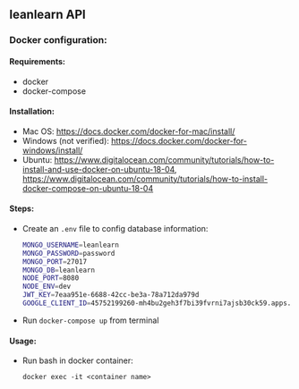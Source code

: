
## leanlearn API
### Docker configuration:
#### Requirements:
- docker
- docker-compose
#### Installation:
- Mac OS: https://docs.docker.com/docker-for-mac/install/
- Windows (not verified): https://docs.docker.com/docker-for-windows/install/
- Ubuntu: https://www.digitalocean.com/community/tutorials/how-to-install-and-use-docker-on-ubuntu-18-04, https://www.digitalocean.com/community/tutorials/how-to-install-docker-compose-on-ubuntu-18-04
#### Steps:
- Create an `.env` file to config database information:
	```bash
	MONGO_USERNAME=leanlearn
	MONGO_PASSWORD=password
	MONGO_PORT=27017
	MONGO_DB=leanlearn
	NODE_PORT=8080
	NODE_ENV=dev
	JWT_KEY=7eaa951e-6688-42cc-be3a-78a712da979d
	GOOGLE_CLIENT_ID=45752199260-mh4bu2geh3f7bi39fvrni7ajsb30ck59.apps.googleusercontent.com
	```
- Run `docker-compose up` from terminal
#### Usage:
- Run bash in docker container:

	`docker exec -it <container name>`

